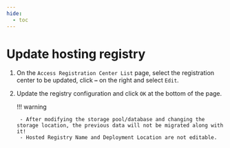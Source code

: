 ```yaml
---
hide:
  - toc
---
```


# Update hosting registry

1. On the `Access Registration Center List` page, select the registration center to be updated, click **`⋯`** on the right and select `Edit`.

    

2. Update the registry configuration and click `OK` at the bottom of the page.

    !!! warning

        - After modifying the storage pool/database and changing the storage location, the previous data will not be migrated along with it!
        - Hosted Registry Name and Deployment Location are not editable.

    